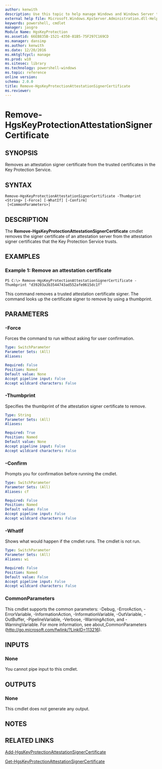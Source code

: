 ```yaml
---
author: kenwith
description: Use this topic to help manage Windows and Windows Server technologies with Windows PowerShell.
external help file: Microsoft.Windows.KpsServer.Administration.dll-Help.xml
keywords: powershell, cmdlet
manager: jasgro
Module Name: HgsKeyProtection
ms.assetid: 66EB835B-1521-4350-81B5-75F297C169CD
ms.manager: dansimp
ms.author: kenwith
ms.date: 12/20/2016
ms.mktglfcycl: manage
ms.prod: w10
ms.sitesec: library
ms.technology: powershell-windows
ms.topic: reference
online version: 
schema: 2.0.0
title: Remove-HgsKeyProtectionAttestationSignerCertificate
ms.reviewer:
---
```


# Remove-HgsKeyProtectionAttestationSignerCertificate

## SYNOPSIS
Removes an attestation signer certificate from the trusted certificates in the Key Protection Service.

## SYNTAX

```
Remove-HgsKeyProtectionAttestationSignerCertificate -Thumbprint <String> [-Force] [-WhatIf] [-Confirm]
 [<CommonParameters>]
```

## DESCRIPTION
The **Remove-HgsKeyProtectionAttestationSignerCertificate** cmdlet removes the signer certificate of an attestation server from the attestation signer certificates that the Key Protection Service trusts.

## EXAMPLES

### Example 1: Remove an attestation certificate
```
PS C:\> Remove-HgsKeyProtectionAttestationSignerCertificate -Thumbprint "d39203a3b3544743ad552afe0615dc1f"
```

This command removes a trusted attestation certificate signer.
The command looks up the certificate signer to remove by using a thumbprint.

## PARAMETERS

### -Force
Forces the command to run without asking for user confirmation.

```yaml
Type: SwitchParameter
Parameter Sets: (All)
Aliases: 

Required: False
Position: Named
Default value: None
Accept pipeline input: False
Accept wildcard characters: False
```

### -Thumbprint
Specifies the thumbprint of the attestation signer certificate to remove.

```yaml
Type: String
Parameter Sets: (All)
Aliases: 

Required: True
Position: Named
Default value: None
Accept pipeline input: False
Accept wildcard characters: False
```

### -Confirm
Prompts you for confirmation before running the cmdlet.

```yaml
Type: SwitchParameter
Parameter Sets: (All)
Aliases: cf

Required: False
Position: Named
Default value: False
Accept pipeline input: False
Accept wildcard characters: False
```

### -WhatIf
Shows what would happen if the cmdlet runs.
The cmdlet is not run.

```yaml
Type: SwitchParameter
Parameter Sets: (All)
Aliases: wi

Required: False
Position: Named
Default value: False
Accept pipeline input: False
Accept wildcard characters: False
```

### CommonParameters
This cmdlet supports the common parameters: -Debug, -ErrorAction, -ErrorVariable, -InformationAction, -InformationVariable, -OutVariable, -OutBuffer, -PipelineVariable, -Verbose, -WarningAction, and -WarningVariable. For more information, see about_CommonParameters (http://go.microsoft.com/fwlink/?LinkID=113216).

## INPUTS

### None
You cannot pipe input to this cmdlet.

## OUTPUTS

### None
This cmdlet does not generate any output.

## NOTES

## RELATED LINKS

[Add-HgsKeyProtectionAttestationSignerCertificate](./Add-HgsKeyProtectionAttestationSignerCertificate.md)

[Get-HgsKeyProtectionAttestationSignerCertificate](./Get-HgsKeyProtectionAttestationSignerCertificate.md)

